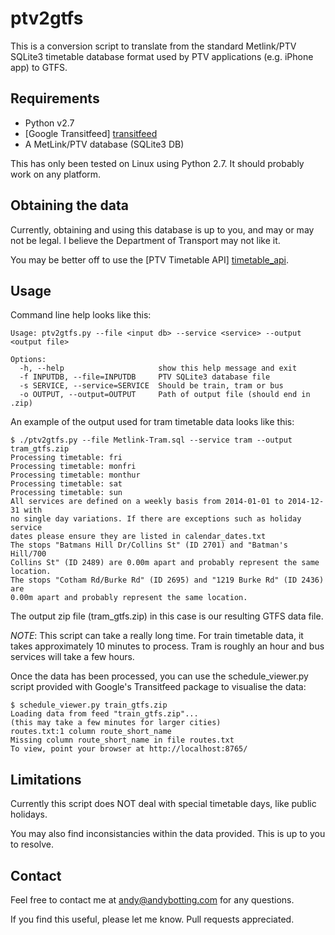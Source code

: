 ptv2gtfs
========

This is a conversion script to translate from the standard Metlink/PTV SQLite3
timetable database format used by PTV applications (e.g. iPhone app) to GTFS.


Requirements
------------

   * Python v2.7
   * [Google Transitfeed] [transitfeed]
   * A MetLink/PTV database (SQLite3 DB)

This has only been tested on Linux using Python 2.7. It should probably work
on any platform.

Obtaining the data
------------------

Currently, obtaining and using this database is up to you, and may or may not
be legal. I believe the Department of Transport may not like it.

You may be better off to use the [PTV Timetable API] [timetable_api].

Usage
-----

Command line help looks like this:

```
Usage: ptv2gtfs.py --file <input db> --service <service> --output <output file>

Options:
  -h, --help                     show this help message and exit
  -f INPUTDB, --file=INPUTDB     PTV SQLite3 database file
  -s SERVICE, --service=SERVICE  Should be train, tram or bus
  -o OUTPUT, --output=OUTPUT     Path of output file (should end in .zip)
```

An example of the output used for tram timetable data looks like this:

```
$ ./ptv2gtfs.py --file Metlink-Tram.sql --service tram --output tram_gtfs.zip
Processing timetable: fri
Processing timetable: monfri
Processing timetable: monthur
Processing timetable: sat
Processing timetable: sun
All services are defined on a weekly basis from 2014-01-01 to 2014-12-31 with
no single day variations. If there are exceptions such as holiday service
dates please ensure they are listed in calendar_dates.txt
The stops "Batmans Hill Dr/Collins St" (ID 2701) and "Batman's Hill/700
Collins St" (ID 2489) are 0.00m apart and probably represent the same
location.
The stops "Cotham Rd/Burke Rd" (ID 2695) and "1219 Burke Rd" (ID 2436) are
0.00m apart and probably represent the same location.
```

The output zip file (tram_gtfs.zip) in this case is our resulting GTFS data
file.

*NOTE*: This script can take a really long time. For train timetable data, it
takes approximately 10 minutes to process. Tram is roughly an hour and bus
services will take a few hours. 

Once the data has been processed, you can use the schedule_viewer.py script
provided with Google's Transitfeed package to visualise the data:

```
$ schedule_viewer.py train_gtfs.zip
Loading data from feed "train_gtfs.zip"...
(this may take a few minutes for larger cities)
routes.txt:1 column route_short_name
Missing column route_short_name in file routes.txt
To view, point your browser at http://localhost:8765/
```

Limitations
------------

Currently this script does NOT deal with special timetable days, like public
holidays.

You may also find inconsistancies within the data provided. This is up to you
to resolve.

Contact
-------

Feel free to contact me at andy@andybotting.com for any questions. 

If you find this useful, please let me know. Pull requests appreciated.

[timetable_api]: https://www.data.vic.gov.au/raw_data/ptv-timetable-api/6056
[transitfeed]: http://code.google.com/p/googletransitdatafeed
